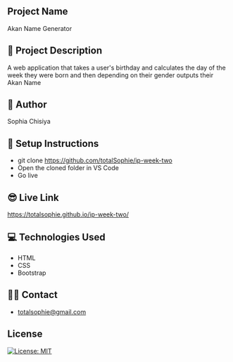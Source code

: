 ## Project Name

Akan Name Generator

## 🔭 Project Description

A web application that takes a user's birthday and calculates the day of the week they were born and then depending on their gender outputs their Akan Name

## 👷 Author

Sophia Chisiya 

## 🔨 Setup Instructions
- git clone https://github.com/totalSophie/ip-week-two
- Open the cloned folder in VS Code
- Go live

## 😎 Live Link
https://totalsophie.github.io/ip-week-two/

## 💻 Technologies Used
- HTML
- CSS
- Bootstrap

## 👨‍💻 Contact
- totalsophie@gmail.com

## License
[![License: MIT](https://img.shields.io/badge/License-MIT-yellow.svg)](https://opensource.org/licenses/MIT)